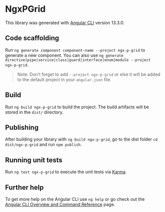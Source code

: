 # NgxPGrid

This library was generated with [Angular CLI](https://github.com/angular/angular-cli) version 13.3.0.

## Code scaffolding

Run `ng generate component component-name --project ngx-p-grid` to generate a new component. You can also use `ng generate directive|pipe|service|class|guard|interface|enum|module --project ngx-p-grid`.
> Note: Don't forget to add `--project ngx-p-grid` or else it will be added to the default project in your `angular.json` file. 

## Build

Run `ng build ngx-p-grid` to build the project. The build artifacts will be stored in the `dist/` directory.

## Publishing

After building your library with `ng build ngx-p-grid`, go to the dist folder `cd dist/ngx-p-grid` and run `npm publish`.

## Running unit tests

Run `ng test ngx-p-grid` to execute the unit tests via [Karma](https://karma-runner.github.io).

## Further help

To get more help on the Angular CLI use `ng help` or go check out the [Angular CLI Overview and Command Reference](https://angular.io/cli) page.
